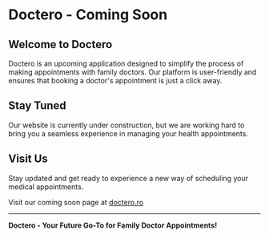 # Doctero - Coming Soon

## Welcome to Doctero

Doctero is an upcoming application designed to simplify the process of making appointments with family doctors. Our platform is user-friendly and ensures that booking a doctor's appointment is just a click away.

## Stay Tuned

Our website is currently under construction, but we are working hard to bring you a seamless experience in managing your health appointments.

## Visit Us

Stay updated and get ready to experience a new way of scheduling your medical appointments. 

Visit our coming soon page at [doctero.ro](https://doctero.ro)

---

**Doctero - Your Future Go-To for Family Doctor Appointments!**
